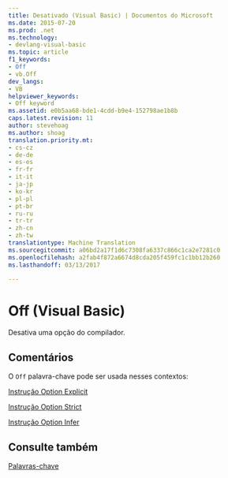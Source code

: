 ```yaml
---
title: Desativado (Visual Basic) | Documentos do Microsoft
ms.date: 2015-07-20
ms.prod: .net
ms.technology:
- devlang-visual-basic
ms.topic: article
f1_keywords:
- Off
- vb.Off
dev_langs:
- VB
helpviewer_keywords:
- Off keyword
ms.assetid: e0b5aa68-bde1-4cdd-b9e4-152798ae1b8b
caps.latest.revision: 11
author: stevehoag
ms.author: shoag
translation.priority.mt:
- cs-cz
- de-de
- es-es
- fr-fr
- it-it
- ja-jp
- ko-kr
- pl-pl
- pt-br
- ru-ru
- tr-tr
- zh-cn
- zh-tw
translationtype: Machine Translation
ms.sourcegitcommit: a06bd2a17f1d6c7308fa6337c866c1ca2e7281c0
ms.openlocfilehash: a2fab4f872a6674d8cda205f459fc1c1bb12b260
ms.lasthandoff: 03/13/2017

---
```

# <a name="off-visual-basic"></a>Off (Visual Basic)
Desativa uma opção do compilador.  
  
## <a name="remarks"></a>Comentários  
 O `Off` palavra-chave pode ser usada nesses contextos:  
  
 [Instrução Option Explicit](../../visual-basic/language-reference/statements/option-explicit-statement.md)  
  
 [Instrução Option Strict](../../visual-basic/language-reference/statements/option-strict-statement.md)  
  
 [Instrução Option Infer](../../visual-basic/language-reference/statements/option-infer-statement.md)  
  
## <a name="see-also"></a>Consulte também  
 [Palavras-chave](../../visual-basic/language-reference/keywords/index.md)
